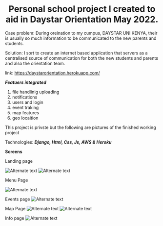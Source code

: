 <h1 align="center">Personal school project I created to aid in Daystar Orientation May 2022.</h1>

Case problem: During oreination to my cumpus, DAYSTAR UNI KENYA, their is usually so much information to be communicated to the new parents and students.

Solution: I sort to create an internet based application that servers as a centralised source of communication for both the new students and parents and also the orientation team.

link: https://daystarorientation.herokuapp.com/

**_Featuers integrated_**

1. file handlinig uploading
2. notifications
3. users and login
4. event traking
5. map features
6. geo locaition

This project is privste but the following are pictures of the finished working project

Technologies:
    **_Django,
    Html,
    Css,
    Js,
    AWS &
    Heroku_**

**Screens**

Landing page

![Alternate text](landingpage.jpeg)
![Alternate text](landingpage2.jpeg)

Menu Page

![Alternate text](menu.jpeg)

Events page
![Alternate text](eventspage.jpeg)

Map Page
![Alternate text](mappage.jpeg)
![Alternate text](mapselect.jpeg)

Info page
![Alternate text](infopage.jpeg)

